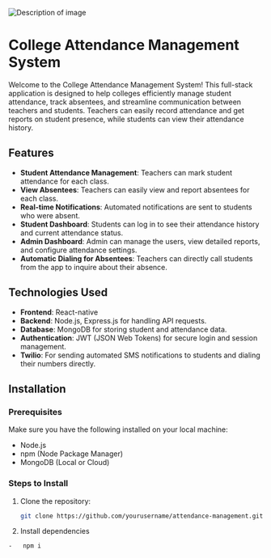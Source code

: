 ![Description of image](https://i.postimg.cc/mgdHqg8S/Screenshot-2024-11-10-221950.png)
# College Attendance Management System

Welcome to the College Attendance Management System! This full-stack application is designed to help colleges efficiently manage student attendance, track absentees, and streamline communication between teachers and students. Teachers can easily record attendance and get reports on student presence, while students can view their attendance history.

## Features

- **Student Attendance Management**: Teachers can mark student attendance for each class.
- **View Absentees**: Teachers can easily view and report absentees for each class.
- **Real-time Notifications**: Automated notifications are sent to students who were absent.
- **Student Dashboard**: Students can log in to see their attendance history and current attendance status.
- **Admin Dashboard**: Admin can manage the users, view detailed reports, and configure attendance settings.
- **Automatic Dialing for Absentees**: Teachers can directly call students from the app to inquire about their absence.

## Technologies Used

- **Frontend**: React-native
- **Backend**: Node.js, Express.js for handling API requests.
- **Database**: MongoDB for storing student and attendance data.
- **Authentication**: JWT (JSON Web Tokens) for secure login and session management.
- **Twilio**: For sending automated SMS notifications to students and dialing their numbers directly.

## Installation

### Prerequisites

Make sure you have the following installed on your local machine:

- Node.js
- npm (Node Package Manager)
- MongoDB (Local or Cloud)

### Steps to Install

1. Clone the repository:
   ```bash
   git clone https://github.com/yourusername/attendance-management.git

2. Install dependencies
  ```bash
-   npm i 
